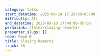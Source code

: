 ```yaml
---
category: talks
start_datetime: 2025-09-10 17:20:00-05:00
difficulty: All
end_datetime: 2025-09-10 17:40:00-05:00
permalink: /talks/closing-remarks/
presenter_slugs: []
room: Room B
title: Closing Remarks
track: t0
---
```

